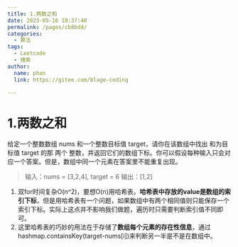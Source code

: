 ```yaml
---
title: 1.两数之和
date: 2023-05-16 18:37:40
permalink: /pages/cb8bd4/
categories: 
  - 算法
tags: 
  - Leetcode
  - 搜索
author: 
  name: phan
  link: https://gitee.com/blage-coding

---
```

# 1.两数之和

给定一个整数数组 nums 和一个整数目标值 target，请你在该数组中找出 和为目标值 target  的那 两个 整数，并返回它们的数组下标。你可以假设每种输入只会对应一个答案。但是，数组中同一个元素在答案里不能重复出现。

> 输入：nums = [3,2,4], target = 6
> 输出：[1,2]

1. 双for时间复杂O(n^2)，要想O(n)用哈希表。**哈希表中存放的value是数组的索引下标**，但是用哈希表有一个问题，如果数组中有两个相同值则只能保存一个索引下标。实际上这点并不影响我们做题，遍历时只需要判断索引值不同即可。
2. 这里哈希表的巧妙的用法在于存储了**数组每个元素的存在性信息**，通过hashmap.containsKey(target-nums[i])来判断另一半是不是在数组中。